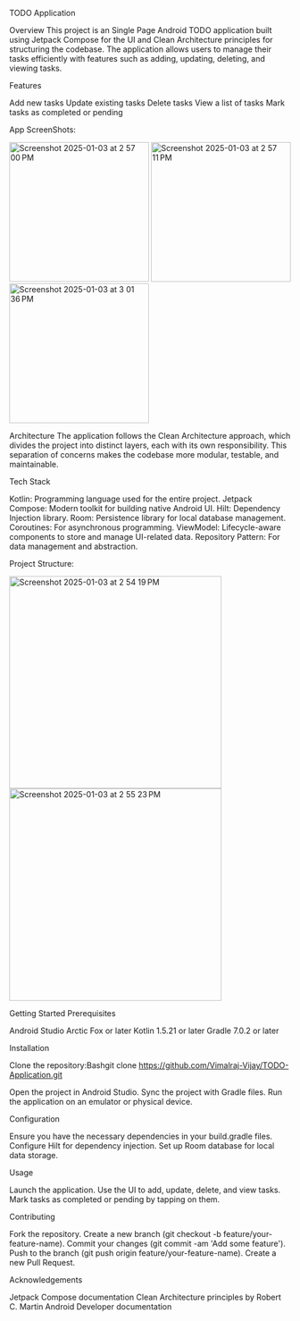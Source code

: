 TODO Application

Overview
This project is an Single Page Android TODO application built using Jetpack Compose for the UI and Clean Architecture principles for structuring the codebase. The application allows users to manage their tasks efficiently with features such as adding, updating, deleting, and viewing tasks.

Features

Add new tasks
Update existing tasks
Delete tasks
View a list of tasks
Mark tasks as completed or pending

App ScreenShots: 

<img width="250" alt="Screenshot 2025-01-03 at 2 57 00 PM" src="https://github.com/user-attachments/assets/31163940-77f9-4ac9-a245-e75389be6be7" /> <img width="250" alt="Screenshot 2025-01-03 at 2 57 11 PM" src="https://github.com/user-attachments/assets/f754c4b8-9e79-4f73-8f3f-60c73236ff5b" />  <img width="250" alt="Screenshot 2025-01-03 at 3 01 36 PM" src="https://github.com/user-attachments/assets/c47f258b-3313-4901-b803-ba99772decc8" />


Architecture
The application follows the Clean Architecture approach, which divides the project into distinct layers, each with its own responsibility. This separation of concerns makes the codebase more modular, testable, and maintainable.

Tech Stack

Kotlin: Programming language used for the entire project.
Jetpack Compose: Modern toolkit for building native Android UI.
Hilt: Dependency Injection library.
Room: Persistence library for local database management.
Coroutines: For asynchronous programming.
ViewModel: Lifecycle-aware components to store and manage UI-related data.
Repository Pattern: For data management and abstraction.

Project Structure:

<img width="380" alt="Screenshot 2025-01-03 at 2 54 19 PM" src="https://github.com/user-attachments/assets/22460dc1-9f62-4ff6-b5e2-ac7badf35c22" />      <img width="380" alt="Screenshot 2025-01-03 at 2 55 23 PM" src="https://github.com/user-attachments/assets/c05d637b-4bb7-424a-92bc-09630f13d670" />


Getting Started
Prerequisites

Android Studio Arctic Fox or later
Kotlin 1.5.21 or later
Gradle 7.0.2 or later

Installation

Clone the repository:Bashgit clone https://github.com/Vimalraj-Vijay/TODO-Application.git

Open the project in Android Studio.
Sync the project with Gradle files.
Run the application on an emulator or physical device.

Configuration

Ensure you have the necessary dependencies in your build.gradle files.
Configure Hilt for dependency injection.
Set up Room database for local data storage.

Usage

Launch the application.
Use the UI to add, update, delete, and view tasks.
Mark tasks as completed or pending by tapping on them.

Contributing

Fork the repository.
Create a new branch (git checkout -b feature/your-feature-name).
Commit your changes (git commit -am 'Add some feature').
Push to the branch (git push origin feature/your-feature-name).
Create a new Pull Request.


Acknowledgements

Jetpack Compose documentation
Clean Architecture principles by Robert C. Martin
Android Developer documentation
